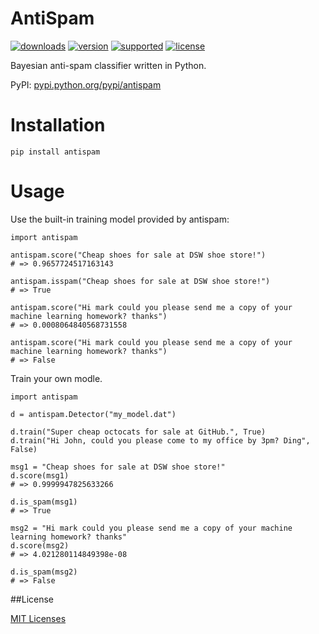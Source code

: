 # AntiSpam

[![downloads](https://img.shields.io/pypi/dm/antispam.svg)](https://pypi.python.org/pypi/antispam/)
[![version](https://img.shields.io/pypi/v/antispam.svg?label=version)](https://pypi.python.org/pypi/antispam/)
[![supported](https://img.shields.io/pypi/pyversions/antispam.svg)](https://pypi.python.org/pypi/antispam/)
[![license](https://img.shields.io/pypi/l/antispam.svg)](https://opensource.org/licenses/MIT)

Bayesian anti-spam classifier written in Python.

PyPI: [pypi.python.org/pypi/antispam](https://pypi.python.org/pypi/antispam)

# Installation

```
pip install antispam
```

# Usage

Use the built-in training model provided by antispam:

```
import antispam

antispam.score("Cheap shoes for sale at DSW shoe store!")
# => 0.9657724517163143

antispam.isspam("Cheap shoes for sale at DSW shoe store!")
# => True

antispam.score("Hi mark could you please send me a copy of your machine learning homework? thanks")
# => 0.0008064840568731558

antispam.score("Hi mark could you please send me a copy of your machine learning homework? thanks")
# => False

```

Train your own modle.

```
import antispam

d = antispam.Detector("my_model.dat")

d.train("Super cheap octocats for sale at GitHub.", True)
d.train("Hi John, could you please come to my office by 3pm? Ding", False)

msg1 = "Cheap shoes for sale at DSW shoe store!"
d.score(msg1)
# => 0.9999947825633266

d.is_spam(msg1)
# => True

msg2 = "Hi mark could you please send me a copy of your machine learning homework? thanks"
d.score(msg2)
# => 4.021280114849398e-08

d.is_spam(msg2)
# => False
```

##License

[MIT Licenses](https://opensource.org/licenses/MIT)

